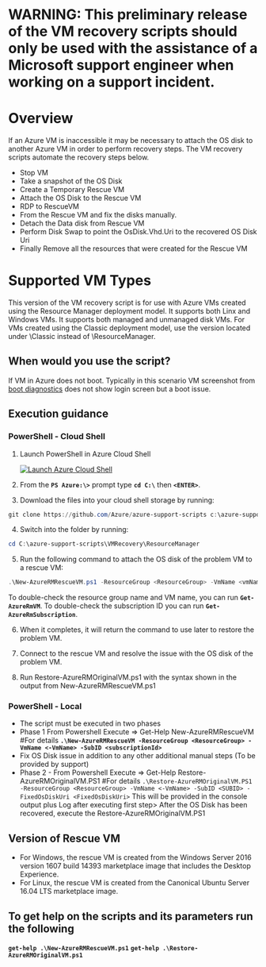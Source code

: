 # WARNING: This preliminary release of the VM recovery scripts should only be used with the assistance of a Microsoft support engineer when working on a support incident.

# Overview
If an Azure VM is inaccessible it may be necessary to attach the OS disk to another Azure VM in order to perform recovery steps. The VM recovery scripts automate the recovery steps below.

- Stop VM
- Take a snapshot of the OS Disk
- Create a Temporary Rescue VM
- Attach the OS Disk to the Rescue VM
- RDP to RescueVM
- From the Rescue VM and fix the disks manually.
- Detach the Data disk from Rescue VM
- Perform Disk Swap to point the OsDisk.Vhd.Uri to the recovered OS Disk Uri
- Finally Remove all the resources that were created for the Rescue VM

# Supported VM Types

This version of the VM recovery script is for use with Azure VMs created using the Resource Manager deployment model. It supports both Linx and Windows VMs. It supports both managed and unmanaged disk VMs. For VMs created using the Classic deployment model, use the version located under \Classic instead of \ResourceManager.

## When would you use the script?

If VM in Azure does not boot. Typically in this scenario VM screenshot from [boot diagnostics](https://azure.microsoft.com/en-us/blog/boot-diagnostics-for-virtual-machines-v2/) does not show login screen but a boot issue.

## Execution guidance
### PowerShell - Cloud Shell
1. Launch PowerShell in Azure Cloud Shell 

   [![](https://shell.azure.com/images/launchcloudshell@2x.png "Launch Azure Cloud Shell")](https://shell.azure.com/powershell)  

2. From the **`PS Azure:\>`** prompt type **`cd C:\`** then **`<ENTER>`**.

3. Download the files into your cloud shell storage by running:
```PowerShell
git clone https://github.com/Azure/azure-support-scripts c:\azure-support-scripts
```
4. Switch into the folder by running:
```PowerShell
cd C:\azure-support-scripts\VMRecovery\ResourceManager
```
5. Run the following command to attach the OS disk of the problem VM to a rescue VM:
```PowerShell
.\New-AzureRMRescueVM.ps1 -ResourceGroup <ResourceGroup> -VmName <vmName> -SubID <subscriptionId>
```
To double-check the resource group name and VM name, you can run **`Get-AzureRmVM`**. To double-check the subscription ID you can run **`Get-AzureRmSubscription`**.

6. When it completes, it will return the command to use later to restore the problem VM.

7. Connect to the rescue VM and resolve the issue with the OS disk of the problem VM.

8. Run Restore-AzureRMOriginalVM.ps1 with the syntax shown in the output from New-AzureRMRescueVM.ps1

### PowerShell - Local
- The script must be executed in two phases
- Phase 1  From Powershell Execute => Get-Help New-AzureRMRescueVM #For details
            **`.\New-AzureRMRescueVM -ResourceGroup <ResourceGroup> -VmName <-VmName> -SubID <subscriptionId>`**
- Fix OS Disk issue
           in addition to any other additional manual steps (To be provided by support)
- Phase 2 - From Powershell Execute =>  Get-Help Restore-AzureRMOriginalVM.PS1 #For details
            `.\Restore-AzureRMOriginalVM.PS1  -ResourceGroup <ResourceGroup> -VmName <-VmName> -SubID <SUBID> -FixedOsDiskUri <FixedOsDiskUri>` This will be provided in the console output plus Log after executing first step>
            After the OS Disk has been recovered, execute the Restore-AzureRMOriginalVM.PS1
## Version of Rescue VM
- For Windows, the rescue VM is created from the Windows Server 2016 version 1607 build 14393 marketplace image that includes the Desktop Experience.
- For Linux, the rescue VM is created from the Canonical Ubuntu Server 16.04 LTS marketplace image.

## To get help on the scripts and its parameters run the following

**`get-help .\New-AzureRMRescueVM.ps1`**
**`get-help .\Restore-AzureRMOriginalVM.ps1`**


